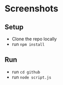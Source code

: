 # Screenshots

## Setup
* Clone the repo locally
* run ```npm install```

## Run
* run ```cd github```
* run ```node script.js```
